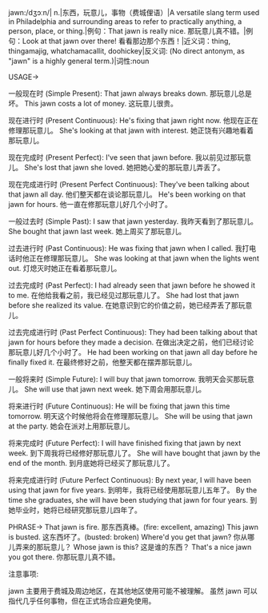 jawn:/dʒɔːn/| n.|东西，玩意儿，事物（费城俚语）|A versatile slang term used in Philadelphia and surrounding areas to refer to practically anything, a person, place, or thing.|例句：That jawn is really nice.  那玩意儿真不错。|例句：Look at that jawn over there! 看看那边那个东西！|近义词：thing, thingamajig, whatchamacallit, doohickey|反义词: (No direct antonym, as "jawn" is a highly general term.)|词性:noun


USAGE->

一般现在时 (Simple Present):
That jawn always breaks down. 那玩意儿总是坏。
This jawn costs a lot of money.  这玩意儿很贵。

现在进行时 (Present Continuous):
He's fixing that jawn right now. 他现在正在修理那玩意儿。
She's looking at that jawn with interest. 她正饶有兴趣地看着那玩意儿。

现在完成时 (Present Perfect):
I've seen that jawn before. 我以前见过那玩意儿。
She's lost that jawn she loved. 她把她心爱的那玩意儿弄丢了。

现在完成进行时 (Present Perfect Continuous):
They've been talking about that jawn all day. 他们整天都在谈论那玩意儿。
He's been working on that jawn for hours. 他一直在修那玩意儿好几个小时了。

一般过去时 (Simple Past):
I saw that jawn yesterday. 我昨天看到了那玩意儿。
She bought that jawn last week. 她上周买了那玩意儿。


过去进行时 (Past Continuous):
He was fixing that jawn when I called. 我打电话时他正在修理那玩意儿。
She was looking at that jawn when the lights went out.  灯熄灭时她正在看着那玩意儿。

过去完成时 (Past Perfect):
I had already seen that jawn before he showed it to me. 在他给我看之前，我已经见过那玩意儿了。
She had lost that jawn before she realized its value.  在她意识到它的价值之前，她已经弄丢了那玩意儿。

过去完成进行时 (Past Perfect Continuous):
They had been talking about that jawn for hours before they made a decision.  在做出决定之前，他们已经讨论那玩意儿好几个小时了。
He had been working on that jawn all day before he finally fixed it. 在最终修好之前，他整天都在摆弄那玩意儿。

一般将来时 (Simple Future):
I will buy that jawn tomorrow. 我明天会买那玩意儿。
She will use that jawn next week. 她下周会用那玩意儿。

将来进行时 (Future Continuous):
He will be fixing that jawn this time tomorrow. 明天这个时候他将会在修理那玩意儿。
She will be using that jawn at the party.  她会在派对上用那玩意儿。


将来完成时 (Future Perfect):
I will have finished fixing that jawn by next week. 到下周我将已经修好那玩意儿了。
She will have bought that jawn by the end of the month. 到月底她将已经买了那玩意儿了。

将来完成进行时 (Future Perfect Continuous):
By next year, I will have been using that jawn for five years. 到明年，我将已经使用那玩意儿五年了。
By the time she graduates, she will have been studying that jawn for four years. 到她毕业时，她将已经研究那玩意儿四年了。


PHRASE->
That jawn is fire. 那东西真棒。(fire: excellent, amazing)
This jawn is busted. 这东西坏了。(busted: broken)
Where'd you get that jawn? 你从哪儿弄来的那玩意儿？
Whose jawn is this? 这是谁的东西？
That's a nice jawn you got there. 你那玩意儿真不错。


注意事项:

jawn 主要用于费城及周边地区，在其他地区使用可能不被理解。
虽然 jawn 可以指代几乎任何事物，但在正式场合应避免使用。
